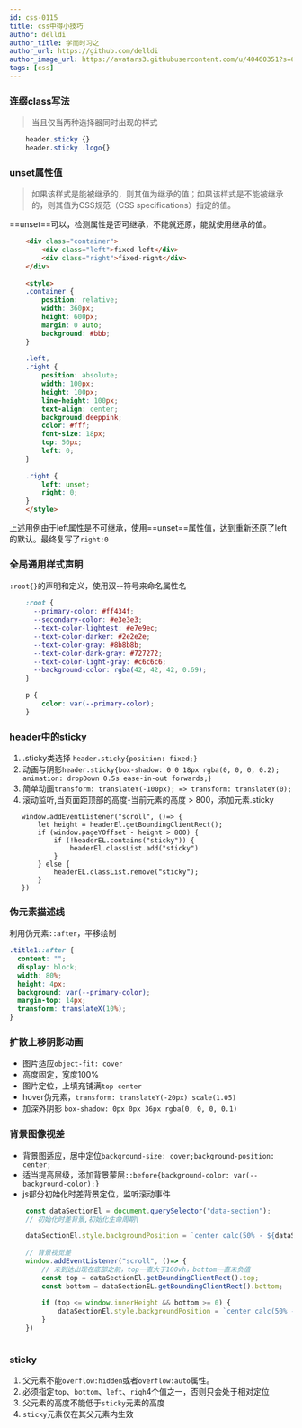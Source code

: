 ```yaml
---
id: css-0115
title: css中得小技巧
author: delldi
author_title: 学而时习之
author_url: https://github.com/delldi
author_image_url: https://avatars3.githubusercontent.com/u/40460351?s=60&u=ba9637be7363625f2322319ab99fe8508e4bce87&v=4
tags: [css]
---
```




<!--truncate-->

### 连缀class写法 ###
>当且仅当两种选择器同时出现的样式
```css
    header.sticky {}
    header.sticky .logo{}
```
### unset属性值 ###
> 如果该样式是能被继承的，则其值为继承的值；如果该样式是不能被继承的，则其值为CSS规范（CSS specifications）指定的值。

==unset==可以，检测属性是否可继承，不能就还原，能就使用继承的值。

```html
    <div class="container">
        <div class="left">fixed-left</div>
        <div class="right">fixed-right</div>
    </div>
    
    <style>
    .container {
        position: relative;
        width: 360px;
        height: 600px;
        margin: 0 auto;
        background: #bbb;
    }
    
    .left,
    .right {
        position: absolute;
        width: 100px;
        height: 100px;
        line-height: 100px;
        text-align: center;
        background:deeppink;
        color: #fff;
        font-size: 18px;
        top: 50px;
        left: 0;
    }
    
    .right {
        left: unset;
        right: 0;
    }
    </style>
```
上述用例由于left属性是不可继承，使用==unset==属性值，达到重新还原了left的默认。最终复写了`right:0`

### 全局通用样式声明 ###
`:root{}`的声明和定义，使用双--符号来命名属性名
```css
    :root {
      --primary-color: #ff434f;
      --secondary-color: #e3e3e3;
      --text-color-lightest: #e7e9ec;
      --text-color-darker: #2e2e2e;
      --text-color-gray: #8b8b8b;
      --text-color-dark-gray: #727272;
      --text-color-light-gray: #c6c6c6;
      --background-color: rgba(42, 42, 42, 0.69);
    }
    
    p {
        color: var(--primary-color);
    }
```
### header中的sticky ###
1. .sticky类选择 `header.sticky{position: fixed;}`
2. 动画与阴影`header.sticky{box-shadow: 0 0 18px rgba(0, 0, 0, 0.2);
  animation: dropDown 0.5s ease-in-out forwards;}`
3. 简单动画`transform: translateY(-100px); => transform: translateY(0);`
4. 滚动监听,当页面距顶部的高度-当前元素的高度 > 800，添加元素.sticky
 ```
    window.addEventListener("scroll", ()=> {
        let height = headerEl.getBoundingClientRect();
        if (window.pageYOffset - height > 800) {
            if (!headerEL.contains("sticky")) {
                headerEl.classList.add("sticky")
            }
        } else {
            headerEL.classList.remove("sticky");
        }
    })
 ```


### 伪元素描述线 ###
利用伪元素`::after`，平移绘制
```css
.title1::after {
  content: "";
  display: block;
  width: 80%;
  height: 4px;
  background: var(--primary-color);
  margin-top: 14px;
  transform: translateX(10%);
}
```
### 扩散上移阴影动画 ###

- 图片适应`object-fit: cover`
- 高度固定，宽度100%
- 图片定位，上填充铺满`top center`
- hover伪元素，`transform: translateY(-20px) scale(1.05)`
- 加深外阴影 `box-shadow: 0px 0px 36px rgba(0, 0, 0, 0.1)`

### 背景图像视差 ###

- 背景图适应，居中定位`background-size: cover;background-position: center;`
- 适当提高层级，添加背景蒙层`::before{background-color: var(--background-color);}`
- js部分初始化时差背景定位，监听滚动事件

```js
    const dataSectionEl = document.querySelector("data-section");
    // 初始化时差背景,初始化生命周期\
    
    dataSectionEl.style.backgroundPosition = `center calc(50% - ${dataSectionEl.getBoundingClientRect().bottom / 5}px)`;
      
    // 背景视觉差
    window.addEventListener("scroll", ()=> {
        // 未到达出现在底部之前，top一直大于100vh，bottom一直未负值
        const top = dataSectionEl.getBoundingClientRect().top;
        const bottom = dataSectionEL.getBoundingClientRect().bottom;
        
        if (top <= window.innerHeight && bottom >= 0) {
            dataSectionEl.style.backgroundPosition = `center calc(50% - ${bottom / 5}px)`
        }
    })
    
```

### sticky

1. 父元素不能`overflow:hidden`或者`overflow:auto`属性。
2. 必须指定`top`、`bottom`、`left`、`righ`4个值之一，否则只会处于相对定位
3. 父元素的高度不能低于`sticky`元素的高度
4. `sticky`元素仅在其父元素内生效

